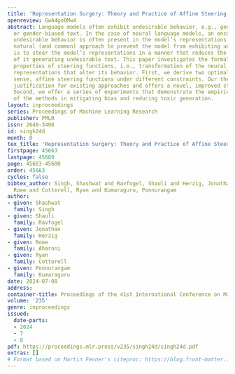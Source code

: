 ```yaml
---
title: 'Representation Surgery: Theory and Practice of Affine Steering'
openreview: GwA4go0Mw4
abstract: Language models often exhibit undesirable behavior, e.g., generating toxic
  or gender-biased text. In the case of neural language models, an encoding of the
  undesirable behavior is often present in the model’s representations. Thus, one
  natural (and common) approach to prevent the model from exhibiting undesirable behavior
  is to steer the model’s representations in a manner that reduces the probability
  of it generating undesirable text. This paper investigates the formal and empirical
  properties of steering functions, i.e., transformation of the neural language model’s
  representations that alter its behavior. First, we derive two optimal, in the least-squares
  sense, affine steering functions under different constraints. Our theory provides
  justification for existing approaches and offers a novel, improved steering approach.
  Second, we offer a series of experiments that demonstrate the empirical effectiveness
  of the methods in mitigating bias and reducing toxic generation.
layout: inproceedings
series: Proceedings of Machine Learning Research
publisher: PMLR
issn: 2640-3498
id: singh24d
month: 0
tex_title: 'Representation Surgery: Theory and Practice of Affine Steering'
firstpage: 45663
lastpage: 45680
page: 45663-45680
order: 45663
cycles: false
bibtex_author: Singh, Shashwat and Ravfogel, Shauli and Herzig, Jonathan and Aharoni,
  Roee and Cotterell, Ryan and Kumaraguru, Ponnurangam
author:
- given: Shashwat
  family: Singh
- given: Shauli
  family: Ravfogel
- given: Jonathan
  family: Herzig
- given: Roee
  family: Aharoni
- given: Ryan
  family: Cotterell
- given: Ponnurangam
  family: Kumaraguru
date: 2024-07-08
address:
container-title: Proceedings of the 41st International Conference on Machine Learning
volume: '235'
genre: inproceedings
issued:
  date-parts:
  - 2024
  - 7
  - 8
pdf: https://proceedings.mlr.press/v235/singh24d/singh24d.pdf
extras: []
# Format based on Martin Fenner's citeproc: https://blog.front-matter.io/posts/citeproc-yaml-for-bibliographies/
---
```

